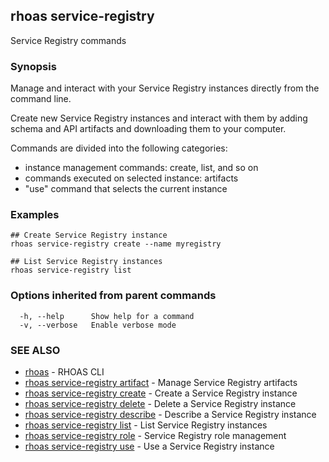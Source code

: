 ## rhoas service-registry

Service Registry commands

### Synopsis

 
Manage and interact with your Service Registry instances directly from the command line.

Create new Service Registry instances and interact with them by adding schema and API artifacts and downloading them to your computer.

Commands are divided into the following categories:
 - instance management commands: create, list, and so on
 - commands executed on selected instance: artifacts
 - "use" command that selects the current instance


### Examples

```
## Create Service Registry instance
rhoas service-registry create --name myregistry

## List Service Registry instances
rhoas service-registry list 

```

### Options inherited from parent commands

```
  -h, --help      Show help for a command
  -v, --verbose   Enable verbose mode
```

### SEE ALSO

* [rhoas](rhoas.md)	 - RHOAS CLI
* [rhoas service-registry artifact](rhoas_service-registry_artifact.md)	 - Manage Service Registry artifacts
* [rhoas service-registry create](rhoas_service-registry_create.md)	 - Create a Service Registry instance
* [rhoas service-registry delete](rhoas_service-registry_delete.md)	 - Delete a Service Registry instance
* [rhoas service-registry describe](rhoas_service-registry_describe.md)	 - Describe a Service Registry instance
* [rhoas service-registry list](rhoas_service-registry_list.md)	 - List Service Registry instances
* [rhoas service-registry role](rhoas_service-registry_role.md)	 - Service Registry role management
* [rhoas service-registry use](rhoas_service-registry_use.md)	 - Use a Service Registry instance


